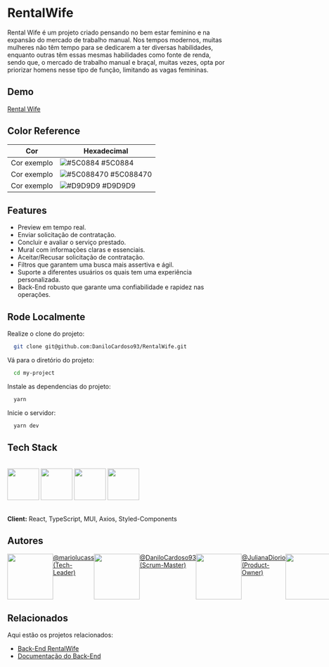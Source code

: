 # RentalWife

Rental Wife é um projeto criado pensando no bem estar feminino e na expansão do mercado de trabalho manual. Nos tempos modernos, muitas mulheres não têm tempo para se dedicarem a ter diversas habilidades, enquanto outras têm essas mesmas habilidades como fonte de renda, sendo que, o mercado de trabalho manual e braçal, muitas vezes, opta por priorizar homens nesse tipo de função, limitando as vagas femininas.

## Demo

[Rental Wife](https://rental-wife-blue.vercel.app)

## Color Reference

| Cor         | Hexadecimal                                                            |
| ----------- | ---------------------------------------------------------------------- |
| Cor exemplo | ![#5C0884](https://via.placeholder.com/10/5C0884?text=+) #5C0884       |
| Cor exemplo | ![#5C088470](https://via.placeholder.com/10/5C088470?text=+) #5C088470 |
| Cor exemplo | ![#D9D9D9](https://via.placeholder.com/10/D9D9D9?text=+) #D9D9D9       |

## Features

- Preview em tempo real.
- Enviar solicitação de contratação.
- Concluir e avaliar o serviço prestado.
- Mural com informações claras e essenciais.
- Aceitar/Recusar solicitação de contratação.
- Filtros que garantem uma busca mais assertiva e ágil.
- Suporte a diferentes usuários os quais tem uma experiência personalizada.
- Back-End robusto que garante uma confiabilidade e rapidez nas operações.

## Rode Localmente

Realize o clone do projeto:

```bash
  git clone git@github.com:DaniloCardoso93/RentalWife.git
```

Vá para o diretório do projeto:

```bash
  cd my-project
```

Instale as dependencias do projeto:

```bash
  yarn
```

Inicie o servidor:

```bash
  yarn dev
```

## Tech Stack

<div style="display: inline_block"><br>
  
<img src="https://cdn.jsdelivr.net/gh/devicons/devicon/icons/html5/html5-plain.svg" height="72px" width="72px"/>
<img src="https://cdn.jsdelivr.net/gh/devicons/devicon/icons/css3/css3-plain.svg" height="72px" width="72px"/>
<img src="https://cdn.jsdelivr.net/gh/devicons/devicon/icons/typescript/typescript-plain.svg" height="72px" width="72px"/>
<img src="https://cdn.jsdelivr.net/gh/devicons/devicon/icons/react/react-original.svg" height="72px" width="72px"/>
  
</div><br>

**Client:** React, TypeScript, MUI, Axios, Styled-Components

## Autores

<div style="display: flex">
  <div style="display: flex">
    <img src="https://github.com/mariolucass.png" height="104px" width="104px"/>
    <a href = "https://github.com/mariolucass">@mariolucass (Tech-Leader)</a>
  </div>
  
  <div style="display: flex">
    <img src="https://github.com/DaniloCardoso93.png" height="104px" width="104px"/>
    <a href = "https://github.com/DaniloCardoso93"> @DaniloCardoso93 (Scrum-Master)</a>
  </div>
  
  <div style="display: flex">
    <img src="https://github.com/JulianaDiorio.png" height="104px" width="104px"/>
    <a href = "https://github.com/JulianaDiorio"> @JulianaDiorio (Product-Owner)</a>
  </div>

  <div style="display: flex">
    <img src="https://github.com/JuanSgarbi.png" height="104px" width="104px"/>
    <a href = "https://github.com/JuanSgarbi"> @JuanSgarbi (Quality-Assurance)</a>
  </div>

  <div style="display: flex">
    <img src="https://github.com/AlexsonPereira.png" height="104px" width="104px"/>
    <a href = "https://github.com/AlexsonPereira"> @AlexsonPereira (Quality-Assurance)</a>
  </div>
  
  <div style="display: flex">
    <img src="https://github.com/Alfredo-Fontinele.png" height="104px" width="104px"/>
    <a href = "https://github.com/Alfredo-Fontinele"> @Alfredo-Fontinele (Quality-Assurance)</a>
  </div>

  <div style="display: flex">
    <img src="https://github.com/dexter2k8.png" height="104px" width="104px"/>
    <a href = "https://github.com/dexter2k8"> @dexter2k8 (Quality-Assurance)</a>
  </div>
</div>

## Relacionados

Aqui estão os projetos relacionados:

- [Back-End RentalWife](https://github.com/DaniloCardoso93/Rental-Wife-API)
- [Documentação do Back-End](https://danilocardoso93.github.io/Rental-Wife-Doc/)

